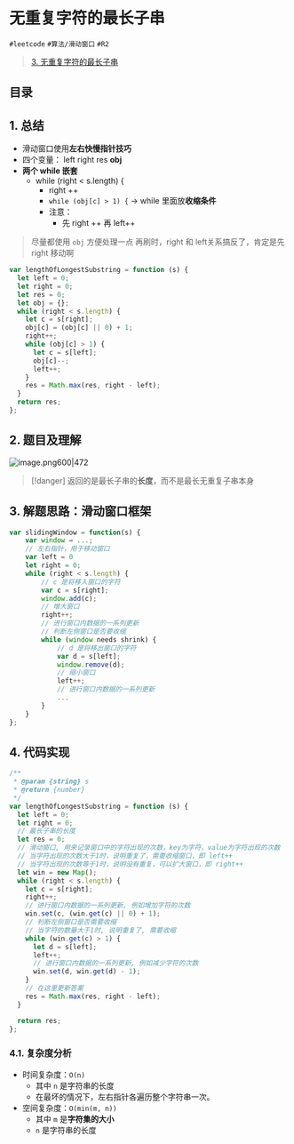 
# 无重复字符的最长子串


`#leetcode` `#算法/滑动窗口`  `#R2` 


> [3. 无重复字符的最长子串](https://leetcode.cn/problems/longest-substring-without-repeating-characters/)


## 目录
<!-- toc -->
 ## 1. 总结 

- 滑动窗口使用**左右快慢指针技巧**
- 四个变量： left right res **obj**
- **两个 while 嵌套**
	- while (right < s.length) {
		-  right ++
		- `while (obj[c] > 1) {` → while 里面放**收缩条件**
		- 注意：
			- 先 right ++ 再  left++

>  尽量都使用 `obj` 方便处理一点
>  再刷时，right 和  left关系搞反了，肯定是先 right 移动啊

```javascript
var lengthOfLongestSubstring = function (s) {
  let left = 0;
  let right = 0;
  let res = 0;
  let obj = {};
  while (right < s.length) {
    let c = s[right];
    obj[c] = (obj[c] || 0) + 1;
    right++;
    while (obj[c] > 1) {
      let c = s[left];
      obj[c]--;
      left++;
    }
    res = Math.max(res, right - left);
  }
  return res;
};
```

## 2. 题目及理解

![image.png600|472](https://832-1310531898.cos.ap-beijing.myqcloud.com/202408050719710.png?imageSlim)

> [!danger]
>  返回的是最长子串的**长度**，而不是最长无重复子串本身

## 3. 解题思路：滑动窗口框架

```javascript hl:
var slidingWindow = function(s) {
    var window = ...;
    // 左右指针，用于移动窗口
    var left = 0
    let right = 0;
    while (right < s.length) {
        // c 是将移入窗口的字符
        var c = s[right];
        window.add(c);
        // 增大窗口
        right++;
        // 进行窗口内数据的一系列更新
        // 判断左侧窗口是否要收缩
        while (window needs shrink) {
            // d 是将移出窗口的字符
            var d = s[left];
            window.remove(d);
            // 缩小窗口
            left++;
            // 进行窗口内数据的一系列更新
            ...
        }
    }
};

```

## 4. 代码实现

```javascript
/**
 * @param {string} s
 * @return {number}
 */
var lengthOfLongestSubstring = function (s) {
  let left = 0;
  let right = 0;
  // 最长子串的长度
  let res = 0;
  // 滑动窗口, 用来记录窗口中的字符出现的次数，key为字符，value为字符出现的次数
  // 当字符出现的次数大于1时，说明重复了，需要收缩窗口，即 left++
  // 当字符出现的次数等于1时，说明没有重复，可以扩大窗口，即 right++
  let win = new Map();
  while (right < s.length) {
    let c = s[right];
    right++;
    // 进行窗口内数据的一系列更新, 例如增加字符的次数
    win.set(c, (win.get(c) || 0) + 1);
    // 判断左侧窗口是否需要收缩
    // 当字符的数量大于1时, 说明重复了, 需要收缩
    while (win.get(c) > 1) {
      let d = s[left];
      left++;
      // 进行窗口内数据的一系列更新, 例如减少字符的次数
      win.set(d, win.get(d) - 1);
    }
    // 在这里更新答案
    res = Math.max(res, right - left);
  }

  return res;
};

```

### 4.1. 复杂度分析

- 时间复杂度：`O(n)`
	- 其中 `n` 是字符串的长度
	- 在最坏的情况下，左右指针各遍历整个字符串一次。
-  空间复杂度：`O(min(m, n))`
	- 其中 `m` 是**字符集的大小**
	- `n` 是字符串的长度


